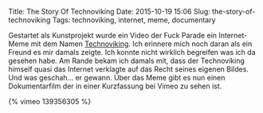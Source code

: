 Title: The Story Of Technoviking
Date: 2015-10-19 15:06
Slug: the-story-of-technoviking
Tags: technoviking, internet, meme, documentary

Gestartet als Kunstprojekt wurde ein Video der Fuck Parade ein Internet-Meme mit dem Namen [Technoviking](https://de.wikipedia.org/wiki/Techno_Viking). Ich erinnere mich noch daran als ein Freund es mir damals zeigte. Ich konnte nicht wirklich begreifen was ich da gesehen habe. Am Rande bekam ich damals mit, dass der Technoviking himself quasi das Internet verklagte auf das Recht seines eigenen Bildes. Und was geschah... er gewann. Über das Meme gibt es nun einen Dokumentarfilm der in einer Kurzfassung bei Vimeo zu sehen ist.

{% vimeo 139356305 %}
